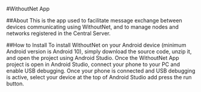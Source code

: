 #WithoutNet App

##About
This is the app used to facilitate message exchange between devices communicating using WithoutNet, and to manage nodes and networks registered in the Central Server.

##How to Install
To install WithoutNet on your Android device (minimum Android version is Android 10), simply download the source code, unzip it, and open the project using Android Studio.
Once the WithoutNet App project is open in Android Studio, connect your phone to your PC and enable USB debugging. Once your phone is connected and USB debugging is active, select your device at the top of Android Studio add press the run button.

